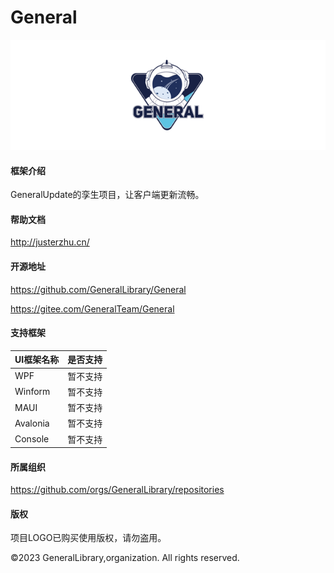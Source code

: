 # General
<img src="imgs\General_h.jpg" alt="general_logo" />

#### 框架介绍

GeneralUpdate的孪生项目，让客户端更新流畅。

#### 帮助文档

http://justerzhu.cn/

#### 开源地址

https://github.com/GeneralLibrary/General

https://gitee.com/GeneralTeam/General

#### 支持框架

| UI框架名称 | 是否支持 |
| ---------- | -------- |
| WPF        | 暂不支持 |
| Winform    | 暂不支持 |
| MAUI       | 暂不支持 |
| Avalonia   | 暂不支持 |
| Console    | 暂不支持 |

#### 所属组织

https://github.com/orgs/GeneralLibrary/repositories

#### 版权

项目LOGO已购买使用版权，请勿盗用。

©2023 GeneralLibrary,organization. All rights reserved. 

